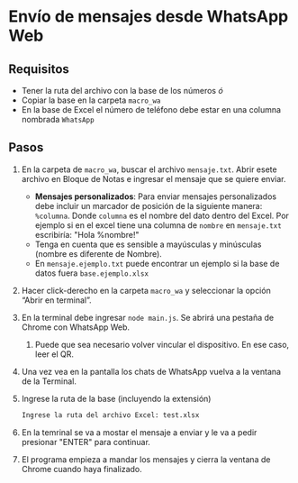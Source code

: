 # Envío de mensajes desde WhatsApp Web

## Requisitos

* Tener la ruta del archivo con la base de los números _ó_
* Copiar la base en la carpeta `macro_wa`
* En la base de Excel el número de teléfono debe estar en una columna nombrada `WhatsApp`

## Pasos

1. En la carpeta de `macro_wa`, buscar el archivo `mensaje.txt`. Abrir esete archivo en Bloque de Notas e ingresar el mensaje que se quiere enviar.
   * **Mensajes personalizados**: Para enviar mensajes personalizados debe incluir un marcador de posición de la siguiente manera: `%columna`. Donde `columna` es el nombre del dato dentro del Excel. Por ejemplo si en el excel tiene una columna de `nombre` en `mensaje.txt` escribiría: "Hola %nombre!"
   * Tenga en cuenta que es sensible a mayúsculas y minúsculas (nombre es diferente de Nombre).
   * En `mensaje.ejemplo.txt` puede encontrar un ejemplo si la base de datos fuera `base.ejemplo.xlsx`
2. Hacer click-derecho en la carpeta `macro_wa` y seleccionar la opción “Abrir en terminal”.
3. En la terminal debe ingresar `node main.js`. Se abrirá una pestaña de Chrome con WhatsApp Web.
   1. Puede que sea necesario volver vincular el dispositivo. En ese caso, leer el QR.
4. Una vez vea en la pantalla los chats de WhatsApp vuelva a la ventana de la Terminal.
5. Ingrese la ruta de la base (incluyendo la extensión)

    ```sh
    Ingrese la ruta del archivo Excel: test.xlsx
    ```

6. En la temrinal se va a mostar el mensaje a enviar y le va a pedir presionar "ENTER" para continuar.
7. El programa empieza a mandar los mensajes y cierra la ventana de Chrome cuando haya finalizado.  
